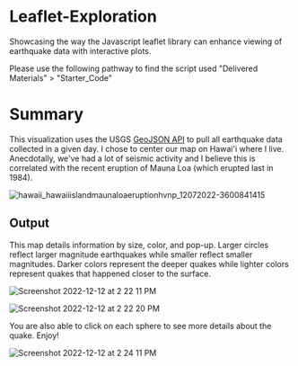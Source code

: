 # Leaflet-Exploration
Showcasing the way the Javascript leaflet library can enhance viewing of earthquake data with interactive plots.

Please use the following pathway to find the script used
  "Delivered Materials" > "Starter_Code"
  
# Summary

This visualization uses the USGS [GeoJSON API](https://earthquake.usgs.gov/earthquakes/feed/v1.0/geojson.php) to pull all earthquake data collected in a given day. I chose to center our map on Hawai'i where I live. Anecdotally, we've had a lot of seismic activity and I believe this is correlated with the recent eruption of Mauna Loa (which erupted last in 1984). 

![hawaii_hawaiiislandmaunaloaeruptionhvnp_12072022-3600841415](https://user-images.githubusercontent.com/37047605/207194606-8bdee313-7c61-4d34-8255-322a375515c6.jpg)

## Output

This map details information by size, color, and pop-up. Larger circles reflect larger magnitude earthquakes while smaller reflect smaller magnitudes. Darker colors represent the deeper quakes while lighter colors represent quakes that happened closer to the surface. 

![Screenshot 2022-12-12 at 2 22 11 PM](https://user-images.githubusercontent.com/37047605/207195930-1ab885f4-0db3-4be8-bb5b-d68fb50895c1.png)

![Screenshot 2022-12-12 at 2 22 20 PM](https://user-images.githubusercontent.com/37047605/207195995-771e4d34-dd7c-48d8-bb51-339485b48a32.png)

You are also able to click on each sphere to see more details about the quake. Enjoy!

![Screenshot 2022-12-12 at 2 24 11 PM](https://user-images.githubusercontent.com/37047605/207196374-3902bbc6-4220-473d-a4d2-278f47ea59ad.png)


